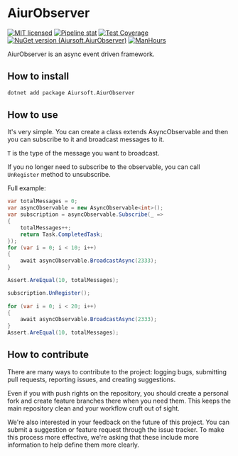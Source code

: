 # AiurObserver

[![MIT licensed](https://img.shields.io/badge/license-MIT-blue.svg)](https://gitlab.aiursoft.cn/aiursoft/AiurObserver/-/blob/master/LICENSE)
[![Pipeline stat](https://gitlab.aiursoft.cn/aiursoft/AiurObserver/badges/master/pipeline.svg)](https://gitlab.aiursoft.cn/aiursoft/AiurObserver/-/pipelines)
[![Test Coverage](https://gitlab.aiursoft.cn/aiursoft/AiurObserver/badges/master/coverage.svg)](https://gitlab.aiursoft.cn/aiursoft/AiurObserver/-/pipelines)
[![NuGet version (Aiursoft.AiurObserver)](https://img.shields.io/nuget/v/Aiursoft.AiurObserver.svg)](https://www.nuget.org/packages/Aiursoft.AiurObserver/)
[![ManHours](https://manhours.aiursoft.cn/r/gitlab.aiursoft.cn/aiursoft/AiurObserver.svg)](https://gitlab.aiursoft.cn/aiursoft/AiurObserver/-/commits/master?ref_type=heads)

AiurObserver is an async event driven framework.

## How to install

```bash
dotnet add package Aiursoft.AiurObserver
```

## How to use

It's very simple. You can create a class extends AsyncObservable<T> and then you can subscribe to it and broadcast messages to it.

`T` is the type of the message you want to broadcast.

If you no longer need to subscribe to the observable, you can call `UnRegister` method to unsubscribe.

Full example:

```csharp
var totalMessages = 0;
var asyncObservable = new AsyncObservable<int>();
var subscription = asyncObservable.Subscribe(_ =>
{
    totalMessages++;
    return Task.CompletedTask;
});
for (var i = 0; i < 10; i++)
{
    await asyncObservable.BroadcastAsync(2333);
}

Assert.AreEqual(10, totalMessages);

subscription.UnRegister();
        
for (var i = 0; i < 20; i++)
{
    await asyncObservable.BroadcastAsync(2333);
}
Assert.AreEqual(10, totalMessages);
```

## How to contribute

There are many ways to contribute to the project: logging bugs, submitting pull requests, reporting issues, and creating suggestions.

Even if you with push rights on the repository, you should create a personal fork and create feature branches there when you need them. This keeps the main repository clean and your workflow cruft out of sight.

We're also interested in your feedback on the future of this project. You can submit a suggestion or feature request through the issue tracker. To make this process more effective, we're asking that these include more information to help define them more clearly.